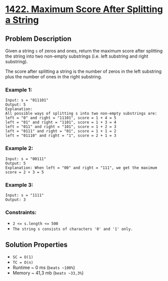 # [1422. Maximum Score After Splitting a String](https://leetcode.com/problems/maximum-score-after-splitting-a-string/description)

## Problem Description

Given a string `s` of zeros and ones, return the maximum score after splitting the string into two non-empty substrings (i.e. left substring and right substring).

The score after splitting a string is the number of zeros in the left substring plus the number of ones in the right substring.



### Example 1:
```
Input: s = "011101"
Output: 5
Explanation:
All possible ways of splitting s into two non-empty substrings are:
left = "0" and right = "11101", score = 1 + 4 = 5
left = "01" and right = "1101", score = 1 + 3 = 4
left = "011" and right = "101", score = 1 + 2 = 3
left = "0111" and right = "01", score = 1 + 1 = 2
left = "01110" and right = "1", score = 2 + 1 = 3
```
### Example 2:
```
Input: s = "00111"
Output: 5
Explanation: When left = "00" and right = "111", we get the maximum score = 2 + 3 = 5
```
### Example 3:
```
Input: s = "1111"
Output: 3
```

### Constraints:

* `2 <= s.length <= 500`
* `The string s consists of characters '0' and '1' only.`


## Solution Properties

* `SC = O(1)`
* `TC = O(n)`
* Runtime ~ 0 ms (`beats ~100%`)
* Memory ~ 41,3 mb (`beats ~33,3%`)